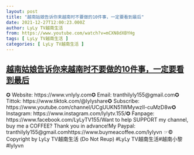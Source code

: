 ```yaml
---
layout: post
title: "越南姑娘告诉你来越南时不要做的10件事，一定要看到最后"
date: 2021-12-27T12:00:23.000Z
author: LyLy TV越南生活
from: https://www.youtube.com/watch?v=mCXN8dXBYHg
tags: [ LyLy TV越南生活 ]
categories: [ LyLy TV越南生活 ]
---
```

<!--1640606423000-->
[越南姑娘告诉你来越南时不要做的10件事，一定要看到最后](https://www.youtube.com/watch?v=mCXN8dXBYHg)
------

<div>
✪ Website: https://www.vnlyly.com✪ Email: tranthilyly155@gmail.com✪ Tittok: https://www.tiktok.com/@lylyshare✪ Subscribe: https://www.youtube.com/channel/UCgUUKN51WMywzlI-cuMzD8w✪ Instagram: https://www.instagram.com/lylytv.155/✪  Fanpage: https://www.facebook.com/LyLyTV155/Want to help SUPPORT my channel, buy me a COFFEE?  Thank you in advance!My Paypal: tranthilyly155@gmail.comhttps://www.buymeacoffee.com/lylyvn ☞© Copyright by LyLy TV越南生活 (Do Not Reup) #LyLy TV越南生活#越南小黎#lylyvn
</div>
